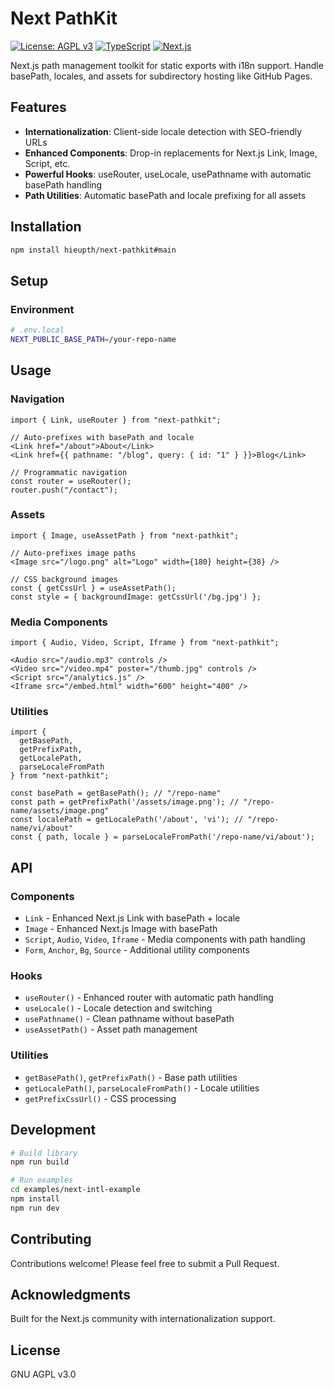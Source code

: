 # Next PathKit

[![License: AGPL v3](https://img.shields.io/badge/License-AGPL%20v3-blue.svg)](https://www.gnu.org/licenses/agpl-3.0)
[![TypeScript](https://img.shields.io/badge/TypeScript-100%25-blue.svg)](https://www.typescriptlang.org/)
[![Next.js](https://img.shields.io/badge/Next.js-15%2B-black.svg)](https://nextjs.org/)

Next.js path management toolkit for static exports with i18n support. Handle basePath, locales, and assets for subdirectory hosting like GitHub Pages.

## Features

- **Internationalization**: Client-side locale detection with SEO-friendly URLs
- **Enhanced Components**: Drop-in replacements for Next.js Link, Image, Script, etc.
- **Powerful Hooks**: useRouter, useLocale, usePathname with automatic basePath handling
- **Path Utilities**: Automatic basePath and locale prefixing for all assets

## Installation

```bash
npm install hieupth/next-pathkit#main
```

## Setup

### Environment

```bash
# .env.local
NEXT_PUBLIC_BASE_PATH=/your-repo-name
```


## Usage

### Navigation

```tsx
import { Link, useRouter } from "next-pathkit";

// Auto-prefixes with basePath and locale
<Link href="/about">About</Link>
<Link href={{ pathname: "/blog", query: { id: "1" } }}>Blog</Link>

// Programmatic navigation
const router = useRouter();
router.push("/contact");
```

### Assets

```tsx
import { Image, useAssetPath } from "next-pathkit";

// Auto-prefixes image paths
<Image src="/logo.png" alt="Logo" width={180} height={38} />

// CSS background images
const { getCssUrl } = useAssetPath();
const style = { backgroundImage: getCssUrl('/bg.jpg') };
```

### Media Components

```tsx
import { Audio, Video, Script, Iframe } from "next-pathkit";

<Audio src="/audio.mp3" controls />
<Video src="/video.mp4" poster="/thumb.jpg" controls />
<Script src="/analytics.js" />
<Iframe src="/embed.html" width="600" height="400" />
```

### Utilities

```tsx
import {
  getBasePath,
  getPrefixPath,
  getLocalePath,
  parseLocaleFromPath
} from "next-pathkit";

const basePath = getBasePath(); // "/repo-name"
const path = getPrefixPath('/assets/image.png'); // "/repo-name/assets/image.png"
const localePath = getLocalePath('/about', 'vi'); // "/repo-name/vi/about"
const { path, locale } = parseLocaleFromPath('/repo-name/vi/about');
```

## API

### Components
- `Link` - Enhanced Next.js Link with basePath + locale
- `Image` - Enhanced Next.js Image with basePath
- `Script`, `Audio`, `Video`, `Iframe` - Media components with path handling
- `Form`, `Anchor`, `Bg`, `Source` - Additional utility components

### Hooks
- `useRouter()` - Enhanced router with automatic path handling
- `useLocale()` - Locale detection and switching
- `usePathname()` - Clean pathname without basePath
- `useAssetPath()` - Asset path management

### Utilities
- `getBasePath()`, `getPrefixPath()` - Base path utilities
- `getLocalePath()`, `parseLocaleFromPath()` - Locale utilities
- `getPrefixCssUrl()` - CSS processing

## Development

```bash
# Build library
npm run build

# Run examples
cd examples/next-intl-example
npm install
npm run dev
```

## Contributing

Contributions welcome! Please feel free to submit a Pull Request.

## Acknowledgments

Built for the Next.js community with internationalization support.

## License

GNU AGPL v3.0